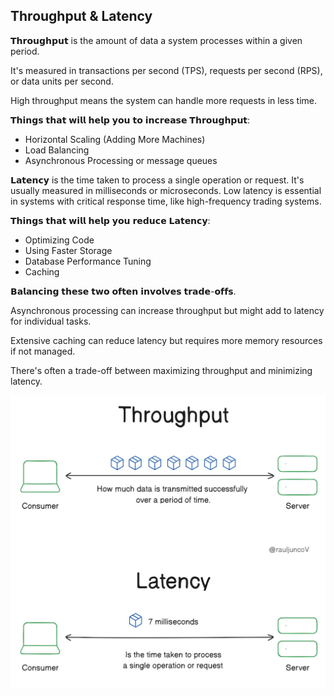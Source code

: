 ## Throughput & Latency

𝗧𝗵𝗿𝗼𝘂𝗴𝗵𝗽𝘂𝘁 is the amount of data a system processes within a given period.
 
It's measured in transactions per second (TPS), requests per second (RPS), or data units per second. 

High throughput means the system can handle more requests in less time.

𝗧𝗵𝗶𝗻𝗴𝘀 𝘁𝗵𝗮𝘁 𝘄𝗶𝗹𝗹 𝗵𝗲𝗹𝗽 𝘆𝗼𝘂 𝘁𝗼 𝗶𝗻𝗰𝗿𝗲𝗮𝘀𝗲 𝗧𝗵𝗿𝗼𝘂𝗴𝗵𝗽𝘂𝘁:

- Horizontal Scaling (Adding More Machines)
- Load Balancing
- Asynchronous Processing or message queues


𝗟𝗮𝘁𝗲𝗻𝗰𝘆 is the time taken to process a single operation or request.
It's usually measured in milliseconds or microseconds. 
Low latency is essential in systems with critical response time, like high-frequency trading systems.

𝗧𝗵𝗶𝗻𝗴𝘀 𝘁𝗵𝗮𝘁 𝘄𝗶𝗹𝗹 𝗵𝗲𝗹𝗽 𝘆𝗼𝘂 𝗿𝗲𝗱𝘂𝗰𝗲 𝗟𝗮𝘁𝗲𝗻𝗰𝘆: 

- Optimizing Code
- Using Faster Storage
- Database Performance Tuning
- Caching


𝗕𝗮𝗹𝗮𝗻𝗰𝗶𝗻𝗴 𝘁𝗵𝗲𝘀𝗲 𝘁𝘄𝗼 𝗼𝗳𝘁𝗲𝗻 𝗶𝗻𝘃𝗼𝗹𝘃𝗲𝘀 𝘁𝗿𝗮𝗱𝗲-𝗼𝗳𝗳𝘀. 

Asynchronous processing can increase throughput but might add to latency for individual tasks. 

Extensive caching can reduce latency but requires more memory resources if not managed.

There's often a trade-off between maximizing throughput and minimizing latency.

![Throughput and Latency.](Throughput_and_Latency.jpg "Throughput and Latency")

